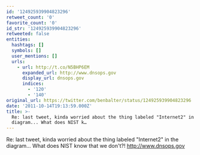 ```yaml
---
id: '124925939904823296'
retweet_count: '0'
favorite_count: '0'
id_str: '124925939904823296'
retweeted: false
entities:
  hashtags: []
  symbols: []
  user_mentions: []
  urls:
    - url: http://t.co/N5BHP6EM
      expanded_url: http://www.dnsops.gov
      display_url: dnsops.gov
      indices:
        - '120'
        - '140'
original_url: https://twitter.com/benbalter/status/124925939904823296
date: '2011-10-14T19:13:59.000Z'
title: >-
  Re: last tweet, kinda worried about the thing labeled "Internet2" in the
  diagram... What does NIST k…
---
```


Re: last tweet, kinda worried about the thing labeled "Internet2" in the diagram... What does NIST know that we don't?! http://www.dnsops.gov